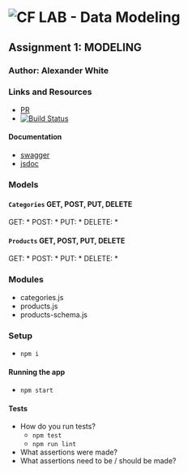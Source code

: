 ![CF](http://i.imgur.com/7v5ASc8.png) LAB - Data Modeling
=================================================

## Assignment 1: MODELING

### Author: Alexander White

### Links and Resources
* [PR](https://github.com/alex-white-401-advanced-javascript/lab-08/pull/1)
* [![Build Status](https://travis-ci.com/alex-white-401-advanced-javascript/lab-08.svg?branch=master)](https://travis-ci.com/alex-white-401-advanced-javascript/lab-08)

#### Documentation
* [swagger]()
* [jsdoc]()

### Models
#### `Categories` GET, POST, PUT, DELETE
GET: 
* 
POST: 
* 
PUT: 
* 
DELETE: 
* 

#### `Products` GET, POST, PUT, DELETE
GET:
* 
POST:
* 
PUT: 
* 
DELETE: 
* 

### Modules
* categories.js
* products.js
* products-schema.js

### Setup
* `npm i`

#### Running the app
* `npm start`
  
#### Tests
* How do you run tests?
  * `npm test`
  * `npm run lint`
* What assertions were made?
* What assertions need to be / should be made?


